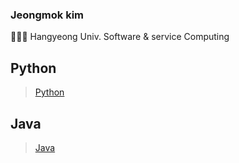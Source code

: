 ### Jeongmok kim
👨🏻‍🎓 Hangyeong Univ. Software & service Computing

## Python
> [Python](https://github.com/siggu/Python)

## Java
> [Java](https://github.com/siggu/Java)
